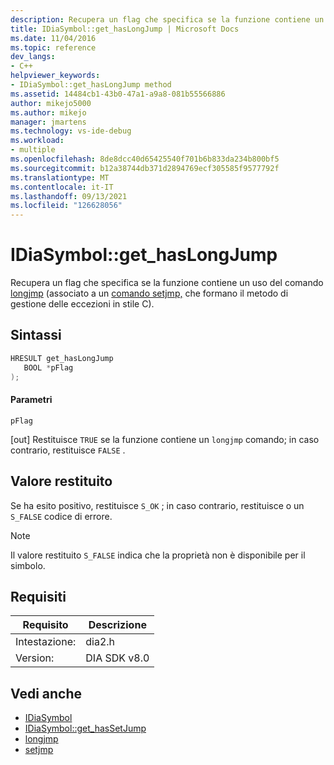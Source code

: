 ```yaml
---
description: Recupera un flag che specifica se la funzione contiene un uso del comando longjmp (associato a un comando setjmp(/cpp/c-runtime-library/reference/setjmp), che formano il metodo di gestione delle eccezioni in stile C.
title: IDiaSymbol::get_hasLongJump | Microsoft Docs
ms.date: 11/04/2016
ms.topic: reference
dev_langs:
- C++
helpviewer_keywords:
- IDiaSymbol::get_hasLongJump method
ms.assetid: 14484cb1-43b0-47a1-a9a8-081b55566886
author: mikejo5000
ms.author: mikejo
manager: jmartens
ms.technology: vs-ide-debug
ms.workload:
- multiple
ms.openlocfilehash: 8de8dcc40d65425540f701b6b833da234b800bf5
ms.sourcegitcommit: b12a38744db371d2894769ecf305585f9577792f
ms.translationtype: MT
ms.contentlocale: it-IT
ms.lasthandoff: 09/13/2021
ms.locfileid: "126628056"
---
```

# <a name="idiasymbolget_haslongjump"></a>IDiaSymbol::get_hasLongJump
Recupera un flag che specifica se la funzione contiene un uso del comando [longjmp](/cpp/c-runtime-library/reference/longjmp) (associato a un [comando setjmp,](/cpp/c-runtime-library/reference/setjmp) che formano il metodo di gestione delle eccezioni in stile C).

## <a name="syntax"></a>Sintassi

```C++
HRESULT get_hasLongJump
   BOOL *pFlag
);
```

#### <a name="parameters"></a>Parametri
 `pFlag`

[out] Restituisce `TRUE` se la funzione contiene un `longjmp` comando; in caso contrario, restituisce `FALSE` .

## <a name="return-value"></a>Valore restituito
 Se ha esito positivo, restituisce `S_OK` ; in caso contrario, restituisce o un `S_FALSE` codice di errore.

> [!NOTE]
> Il valore restituito `S_FALSE` indica che la proprietà non è disponibile per il simbolo.

## <a name="requirements"></a>Requisiti

|Requisito|Descrizione|
|-----------------|-----------------|
|Intestazione:|dia2.h|
|Version:|DIA SDK v8.0|

## <a name="see-also"></a>Vedi anche
- [IDiaSymbol](../../debugger/debug-interface-access/idiasymbol.md)
- [IDiaSymbol::get_hasSetJump](../../debugger/debug-interface-access/idiasymbol-get-hassetjump.md)
- [longjmp](/cpp/c-runtime-library/reference/longjmp)
- [setjmp](/cpp/c-runtime-library/reference/setjmp)
